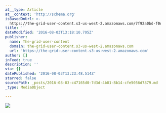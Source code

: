 ```yaml
---
at__type: Article
at__context: 'http://schema.org'
isBasedOnUrl: >-
  https://the-grid-user-content.s3-us-west-2.amazonaws.com/7f92a0bd-f0d4-414e-8255-662e3e32faae.jpg
title: ''
dateModified: '2016-08-03T13:18:10.705Z'
publisher:
  name: The-grid-user-content
  domain: the-grid-user-content.s3-us-west-2.amazonaws.com
  url: 'https://the-grid-user-content.s3-us-west-2.amazonaws.com'
author: []
inFeed: true
description: ''
via: {}
datePublished: '2016-08-03T13:23:48.514Z'
starred: false
sourcePath: _posts/2016-08-03-c47165d0-7d3d-4b01-8b14-cfe5056d7879.md
_type: MediaObject

---
```

![](https://the-grid-user-content.s3-us-west-2.amazonaws.com/7f92a0bd-f0d4-414e-8255-662e3e32faae.jpg)